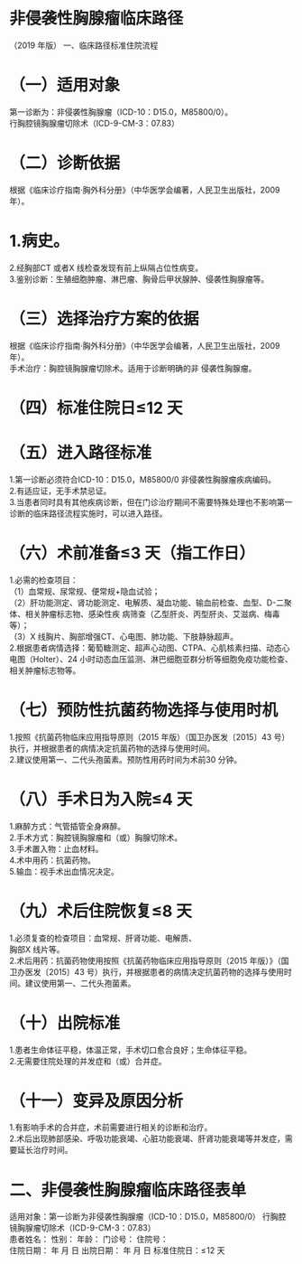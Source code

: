 # 非侵袭性胸腺瘤临床路径  
（2019 年版） 一、临床路径标准住院流程  
# （一）适用对象  
第一诊断为：非侵袭性胸腺瘤（ICD-10：D15.0，M85800/0）。  
行胸腔镜胸腺瘤切除术（ICD-9-CM-3：07.83）  
# （二）诊断依据  
根据《临床诊疗指南·胸外科分册》（中华医学会编著，人民卫生出版社，2009 年）。  
# 1.病史。  
2.经胸部CT 或者X 线检查发现有前上纵隔占位性病变。  
3.鉴别诊断：生殖细胞肿瘤、淋巴瘤、胸骨后甲状腺肿、侵袭性胸腺瘤等。  
# （三）选择治疗方案的依据  
根据《临床诊疗指南·胸外科分册》（中华医学会编著，人民卫生出版社，2009 年）。  
手术治疗：胸腔镜胸腺瘤切除术。适用于诊断明确的非 侵袭性胸腺瘤。  
# （四）标准住院日≤12 天  
# （五）进入路径标准  
1.第一诊断必须符合ICD-10：D15.0，M85800/0 非侵袭性胸腺瘤疾病编码。  
2.有适应证，无手术禁忌证。  
3.当患者同时具有其他疾病诊断，但在门诊治疗期间不需要特殊处理也不影响第一诊断的临床路径流程实施时，可以进入路径。  
# （六）术前准备≤3 天（指工作日）  
1.必需的检查项目：  
（1）血常规、尿常规、便常规$+$隐血试验；  
（2）肝功能测定、肾功能测定、电解质、凝血功能、输血前检查、血型、D-二聚体、相关肿瘤标志物、感染性疾 病筛查（乙型肝炎、丙型肝炎、艾滋病、梅毒等）；  
（3）X 线胸片、胸部增强CT、心电图、肺功能、下肢静脉超声。  
2.根据患者病情选择：葡萄糖测定、超声心动图、CTPA、心肌核素扫描、动态心电图（Holter）、24 小时动态血压监测、淋巴细胞亚群分析等细胞免疫功能检查、相关肿瘤标志物等。  
# （七）预防性抗菌药物选择与使用时机  
1.按照《抗菌药物临床应用指导原则（2015 年版）（国卫办医发〔2015〕43 号）执行，并根据患者的病情决定抗菌药物的选择与使用时间。  
2.建议使用第一、二代头孢菌素。预防性用药时间为术前30 分钟。  
# （八）手术日为入院≤4 天  
1.麻醉方式：气管插管全身麻醉。  
2.手术方式：胸腔镜胸腺瘤和（或）胸腺切除术。  
3.手术置入物：止血材料。  
4.术中用药：抗菌药物。  
5.输血：视手术出血情况决定。  
# （九）术后住院恢复≤8 天  
1.必须复查的检查项目：血常规、肝肾功能、电解质、  
胸部X 线片等。  
2.术后用药：抗菌药物使用按照《抗菌药物临床应用指导原则（2015 年版）》（国卫办医发〔2015〕43 号）执行，并根据患者的病情决定抗菌药物的选择与使用时间。建议使用第一、二代头孢菌素。  
# （十）出院标准  
1.患者生命体征平稳，体温正常，手术切口愈合良好；生命体征平稳。  
2.无需要住院处理的并发症和（或）合并症。  
# （十一）变异及原因分析  
1.有影响手术的合并症，术前需要进行相关的诊断和治疗。  
2.术后出现肺部感染、呼吸功能衰竭、心脏功能衰竭、肝肾功能衰竭等并发症，需要延长治疗时间。  
# 二、非侵袭性胸腺瘤临床路径表单  
适用对象：第一诊断为非侵袭性胸腺瘤（ICD-10：D15.0，M85800/0） 行胸腔镜胸腺瘤切除术（ICD-9-CM-3：07.83）  
患者姓名：       性别：      年龄：      门诊号：      住院号：  
住院日期：   年   月   日  出院日期：   年   月   日  标准住院日：$\leqslant\!12$ 天  
